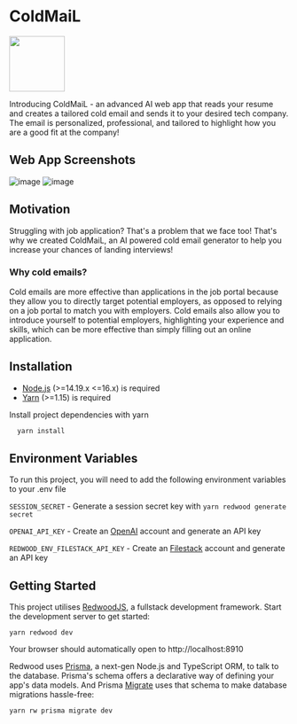 
# ColdMaiL

<img src="https://user-images.githubusercontent.com/38955962/212740229-80f690da-70fa-4e27-9627-5f61d670151d.png" width="100" height="100" />

Introducing ColdMaiL - an advanced AI web app that reads your resume and creates a tailored cold email and sends it to your desired tech company. The email is personalized, professional, and tailored to highlight how you are a good fit at the company!

## Web App Screenshots
![image](https://user-images.githubusercontent.com/38955962/212739722-6cc7abed-2404-47af-84c8-bc5c4f7c3681.png)
![image](https://user-images.githubusercontent.com/38955962/212739559-9a4c109b-f0d3-49cd-a7c8-d8bb12ff582c.png)
## Motivation
Struggling with job application? That's a problem that we face too! That's why we created ColdMaiL, an AI powered cold email generator to help you increase your chances of landing interviews!

### Why cold emails?

Cold emails are more effective than applications in the job portal because they allow you to directly target potential employers, as opposed to relying on a job portal to match you with employers. Cold emails also allow you to introduce yourself to potential employers, highlighting your experience and skills, which can be more effective than simply filling out an online application.

## Installation

- [Node.js](https://nodejs.org/en/download/) (>=14.19.x <=16.x) is required
- [Yarn](https://yarnpkg.com/getting-started/install) (>=1.15) is required

Install project dependencies with yarn

```bash
  yarn install
```

## Environment Variables

To run this project, you will need to add the following environment variables to your .env file

`SESSION_SECRET` - Generate a session secret key with `yarn redwood generate secret`

`OPENAI_API_KEY` - Create an [OpenAI](https://openai.com/blog/openai-api/) account and generate an API key

`REDWOOD_ENV_FILESTACK_API_KEY` - Create an [Filestack](https://www.filestack.com/) account and generate an API key



## Getting Started
This project utilises [RedwoodJS](https://redwoodjs.com), a fullstack development framework. Start the development server to get started:

```
yarn redwood dev
```

Your browser should automatically open to http://localhost:8910


Redwood uses [Prisma](https://www.prisma.io/), a next-gen Node.js and TypeScript ORM, to talk to the database. Prisma's schema offers a declarative way of defining your app's data models. And Prisma [Migrate](https://www.prisma.io/migrate) uses that schema to make database migrations hassle-free:

```
yarn rw prisma migrate dev
```
